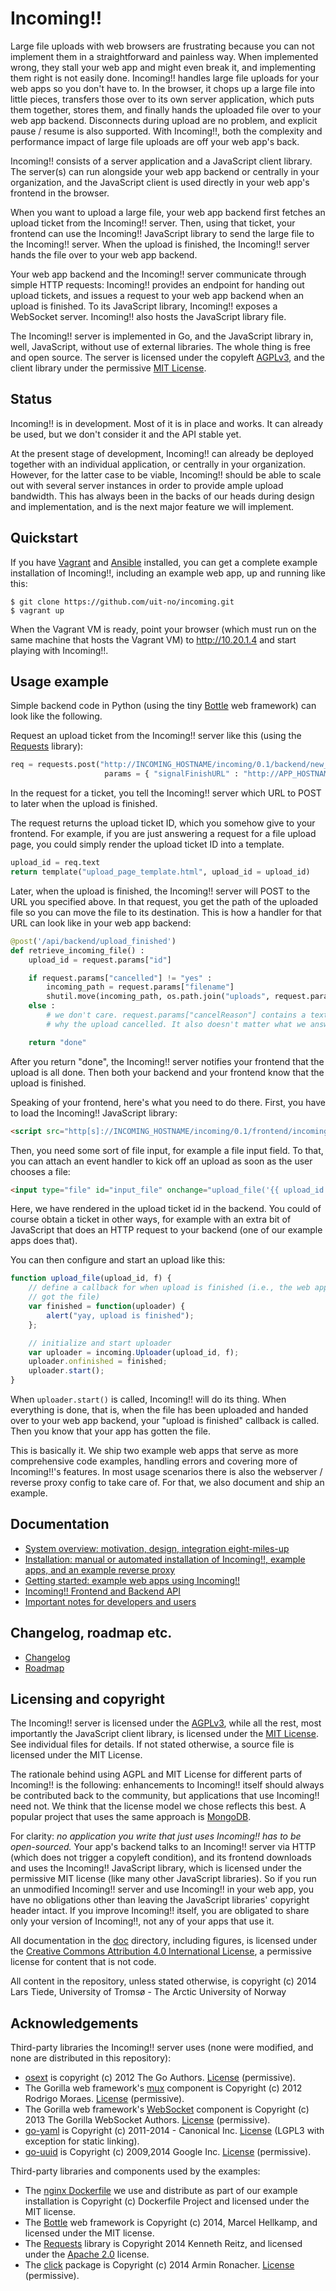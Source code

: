 Incoming!!
==========

Large file uploads with web browsers are frustrating because you can not implement them in a straightforward and painless way. When implemented wrong, they stall your web app and might even break it, and implementing them right is not easily done. Incoming!! handles large file uploads for your web apps so you don't have to. In the browser, it chops up a large file into little pieces, transfers those over to its own server application, which puts them together, stores them, and finally hands the uploaded file over to your web app backend. Disconnects during upload are no problem, and explicit pause / resume is also supported. With Incoming!!, both the complexity and performance impact of large file uploads are off your web app's back.

Incoming!! consists of a server application and a JavaScript client library. The server(s) can run alongside your web app backend or centrally in your organization, and the JavaScript client is used directly in your web app's frontend in the browser.

When you want to upload a large file, your web app backend first fetches an upload ticket from the Incoming!! server. Then, using that ticket, your frontend can use the Incoming!! JavaScript library to send the large file to the Incoming!! server. When the upload is finished, the Incoming!! server hands the file over to your web app backend.

Your web app backend and the Incoming!! server communicate through simple HTTP requests: Incoming!! provides an endpoint for handing out upload tickets, and issues a request to your web app backend when an upload is finished. To its JavaScript library, Incoming!! exposes a WebSocket server. Incoming!! also hosts the JavaScript library file.

The Incoming!! server is implemented in Go, and the JavaScript library in, well, JavaScript, without use of external libraries. The whole thing is free and open source. The server is licensed under the copyleft [AGPLv3](http://choosealicense.com/licenses/agpl-3.0/), and the client library under the permissive [MIT License](http://choosealicense.com/licenses/mit/).


Status
------

Incoming!! is in development. Most of it is in place and works. It can already be used, but we don't consider it and the API stable yet.

At the present stage of development, Incoming!! can already be deployed together with an individual application, or centrally in your organization. However, for the latter case to be viable, Incoming!! should be able to scale out with several server instances in order to provide ample upload bandwidth. This has always been in the backs of our heads during design and implementation, and is the next major feature we will implement.


Quickstart
----------

If you have [Vagrant](http://www.vagrantup.com) and [Ansible](http://www.ansible.com/home) installed, you can get a complete example installation of Incoming!!, including an example web app, up and running like this:

    $ git clone https://github.com/uit-no/incoming.git
    $ vagrant up

When the Vagrant VM is ready, point your browser (which must run on the same machine that hosts the Vagrant VM) to <http://10.20.1.4> and start playing with Incoming!!.


Usage example
-------------

Simple backend code in Python (using the tiny [Bottle](http://bottlepy.org/) web framework) can look like the following.

Request an upload ticket from the Incoming!! server like this (using the [Requests](http://python-requests.org) library):

```python
req = requests.post("http://INCOMING_HOSTNAME/incoming/0.1/backend/new_upload",
                     params = { "signalFinishURL" : "http://APP_HOSTNAME/api/backend/upload_finished" })
```

In the request for a ticket, you tell the Incoming!! server which URL to POST to later when the upload is finished.

The request returns the upload ticket ID, which you somehow give to your frontend. For example, if you are just answering a request for a file upload page, you could simply render the upload ticket ID into a template.

```python
upload_id = req.text
return template("upload_page_template.html", upload_id = upload_id)
```

Later, when the upload is finished, the Incoming!! server will POST to the URL you specified above. In that request, you get the path of the uploaded file so you can move the file to its destination. This is how a handler for that URL can look like in your web app backend:

```python
@post('/api/backend/upload_finished')
def retrieve_incoming_file() :
    upload_id = request.params["id"]

    if request.params["cancelled"] != "yes" :
        incoming_path = request.params["filename"]
        shutil.move(incoming_path, os.path.join("uploads", request.params["filenameFromBrowser"]))
    else :
        # we don't care. request.params["cancelReason"] contains a text describing
        # why the upload cancelled. It also doesn't matter what we answer.

    return "done"
```

After you return "done", the Incoming!! server notifies your frontend that the upload is all done. Then both your backend and your frontend know that the upload is finished.

Speaking of your frontend, here's what you need to do there. First, you have to load the Incoming!! JavaScript library:

```html
<script src="http[s]://INCOMING_HOSTNAME/incoming/0.1/frontend/incoming.js"></script>
```

Then, you need some sort of file input, for example a file input field. To that, you can attach an event handler to kick off an upload as soon as the user chooses a file:

```html
<input type="file" id="input_file" onchange="upload_file('{{ upload_id }}', this.files[0])"/>
```

Here, we have rendered in the upload ticket id in the backend. You could of course obtain a ticket in other ways, for example with an extra bit of JavaScript that does an HTTP request to your backend (one of our example apps does that).

You can then configure and start an upload like this:

```javascript
function upload_file(upload_id, f) {
    // define a callback for when upload is finished (i.e., the web app backend
    // got the file)
    var finished = function(uploader) {
        alert("yay, upload is finished");
    };

    // initialize and start uploader
    var uploader = incoming.Uploader(upload_id, f);
    uploader.onfinished = finished;
    uploader.start();
}
```

When `uploader.start()` is called, Incoming!! will do its thing. When everything is done, that is, when the file has been uploaded and handed over to your web app backend, your "upload is finished" callback is called. Then you know that your app has gotten the file.

This is basically it. We ship two example web apps that serve as more comprehensive code examples, handling errors and covering more of Incoming!!'s features. In most usage scenarios there is also the webserver / reverse proxy config to take care of. For that, we also document and ship an example.


Documentation
-------------

* [System overview: motivation, design, integration eight-miles-up](doc/overview.md)
* [Installation: manual or automated installation of Incoming!!, example apps, and an example reverse proxy](doc/installation.md)
* [Getting started: example web apps using Incoming!!](doc/examples.md)
* [Incoming!! Frontend and Backend API](doc/api.md)
* [Important notes for developers and users](doc/notes.md)


Changelog, roadmap etc.
-----------------------

* [Changelog](doc/changelog.md)
* [Roadmap](doc/roadmap.md)


Licensing and copyright
-----------------------

The Incoming!! server is licensed under the [AGPLv3](http://choosealicense.com/licenses/agpl-3.0/), while all the rest, most importantly the JavaScript client library, is licensed under the [MIT License](http://choosealicense.com/licenses/mit/). See individual files for details. If not stated otherwise, a source file is licensed under the MIT License.

The rationale behind using AGPL and MIT License for different parts of Incoming!! is the following: enhancements to Incoming!! itself should always be contributed back to the community, but applications that use Incoming!! need not. We think that the license model we chose reflects this best. A popular project that uses the same approach is [MongoDB](http://www.mongodb.org/about/licensing/#licensing-policy).

For clarity: *no application you write that just uses Incoming!! has to be open-sourced.* Your app's backend talks to an Incoming!! server via HTTP (which does not trigger a copyleft condition), and its frontend downloads and uses the Incoming!! JavaScript library, which is licensed under the permissive MIT license (like many other JavaScript libraries). So if you run an unmodified Incoming!! server and use Incoming!! in your web app, you have no obligations other than leaving the JavaScript libraries' copyright header intact. If you improve Incoming!! itself, you are obligated to share only your version of Incoming!!, not any of your apps that use it.

All documentation in the [doc](doc/) directory, including figures, is licensed under the [Creative Commons Attribution 4.0 International License](http://creativecommons.org/licenses/by/4.0/"), a permissive license for content that is not code.

All content in the repository, unless stated otherwise, is copyright (c) 2014 Lars Tiede, University of Tromsø - The Arctic University of Norway


Acknowledgements
----------------

Third-party libraries the Incoming!! server uses (none were modified, and none are distributed in this repository):

* [osext](https://bitbucket.org/kardianos/osext/src) is copyright (c) 2012 The Go Authors. [License](ext_licenses/osext.txt) (permissive).
* The Gorilla web framework's [mux](https://github.com/gorilla/mux) component is Copyright (c) 2012 Rodrigo Moraes. [License](ext_licenses/gorilla.txt) (permissive).
* The Gorilla web framework's [WebSocket](https://github.com/gorilla/websocket) component is Copyright (c) 2013 The Gorilla WebSocket Authors. [License](https://github.com/gorilla/websocket/blob/master/LICENSE) (permissive).
* [go-yaml](https://github.com/go-yaml/yaml/tree/v1) is Copyright (c) 2011-2014 - Canonical Inc. [License](ext_licenses/go-yaml.txt) (LGPL3 with exception for static linking).
* [go-uuid](https://code.google.com/p/go-uuid/) is Copyright (c) 2009,2014 Google Inc. [License](ext_licenses/go-uuid.txt) (permissive).


Third-party libraries and components used by the examples:

* The [nginx Dockerfile](https://github.com/dockerfile/nginx) we use and distribute as part of our example installation is Copyright (c) Dockerfile Project and licensed under the MIT license.
* The [Bottle](http://bottlepy.org/docs/dev/index.html#license) web framework is Copyright (c) 2014, Marcel Hellkamp, and licensed under the MIT license.
* The [Requests](http://docs.python-requests.org/en/latest/user/intro/#apache2) library is Copyright 2014 Kenneth Reitz, and licensed under the [Apache 2.0](http://www.apache.org/licenses/LICENSE-2.0) license.
* The [click](http://click.pocoo.org/3/license/) package is Copyright (c) 2014 Armin Ronacher. [License](http://click.pocoo.org/3/license/) (permissive).
